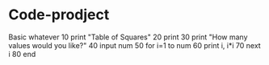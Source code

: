 # Code-prodject
Basic whatever
10 print "Table of Squares"
20 print
30 print "How many values would you like?"
40 input num
50 for i=1 to num
60 print i, i*i
70 next i
80 end
